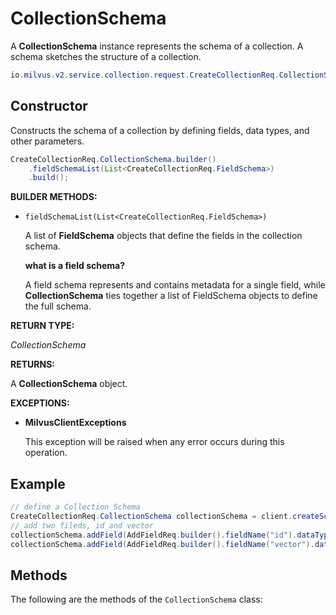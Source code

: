 

# CollectionSchema

A **CollectionSchema** instance represents the schema of a collection. A schema sketches the structure of a collection.

```java
io.milvus.v2.service.collection.request.CreateCollectionReq.CollectionSchema
```

## Constructor

Constructs the schema of a collection by defining fields, data types, and other parameters.

```java
CreateCollectionReq.CollectionSchema.builder()
    .fieldSchemaList(List<CreateCollectionReq.FieldSchema>)
    .build();
```

**BUILDER METHODS:**

- `fieldSchemaList(List<CreateCollectionReq.FieldSchema>)`

    A list of **FieldSchema** objects that define the fields in the collection schema.

    <div class="admonition note">

    <p><b>what is a field schema?</b></p>

    <p>A field schema represents and contains metadata for a single field, while <strong>CollectionSchema</strong> ties together a list of FieldSchema objects to define the full schema.</p>

    </div>

**RETURN TYPE:**

*CollectionSchema*

**RETURNS:**

A **CollectionSchema** object.

**EXCEPTIONS:**

- **MilvusClientExceptions**

    This exception will be raised when any error occurs during this operation.

## Example

```java
// define a Collection Schema
CreateCollectionReq.CollectionSchema collectionSchema = client.createSchema();
// add two fileds, id and vector
collectionSchema.addField(AddFieldReq.builder().fieldName("id").dataType(DataType.Int64).isPrimaryKey(Boolean.TRUE).autoID(Boolean.FALSE).description("id").build());
collectionSchema.addField(AddFieldReq.builder().fieldName("vector").dataType(DataType.FloatVector).dimension(dim).build());
```

## Methods

The following are the methods of the `CollectionSchema` class:

<DocCardList />